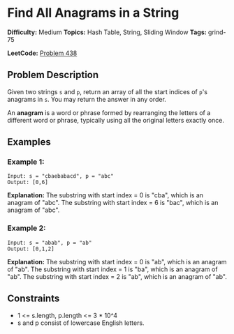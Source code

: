 # Find All Anagrams in a String

**Difficulty:** Medium
**Topics:** Hash Table, String, Sliding Window
**Tags:** grind-75

**LeetCode:** [Problem 438](https://leetcode.com/problems/find-all-anagrams-in-a-string/description/)

## Problem Description

Given two strings `s` and `p`, return an array of all the start indices of `p`'s anagrams in `s`. You may return the answer in any order.

An **anagram** is a word or phrase formed by rearranging the letters of a different word or phrase, typically using all the original letters exactly once.

## Examples

### Example 1:

```
Input: s = "cbaebabacd", p = "abc"
Output: [0,6]
```

**Explanation:**
The substring with start index = 0 is "cba", which is an anagram of "abc".
The substring with start index = 6 is "bac", which is an anagram of "abc".

### Example 2:

```
Input: s = "abab", p = "ab"
Output: [0,1,2]
```

**Explanation:**
The substring with start index = 0 is "ab", which is an anagram of "ab".
The substring with start index = 1 is "ba", which is an anagram of "ab".
The substring with start index = 2 is "ab", which is an anagram of "ab".

## Constraints

- 1 <= s.length, p.length <= 3 \* 10^4
- s and p consist of lowercase English letters.
